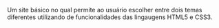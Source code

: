 Um site básico no qual permite ao usuário escolher entre dois temas diferentes utilizando de funcionalidades das lingaugens HTML5 e CSS3.
